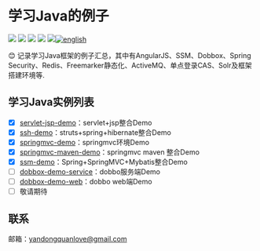 # 学习Java的例子

[![](https://img.shields.io/github/issues/yandongquan/JavaStudyDemo.svg)](https://github.com/yandongquan/JavaStudyDemo/issues)  [![](https://img.shields.io/github/forks/yandongquan/JavaStudyDemo.svg)](https://github.com/yandongquan/JavaStudyDemo/network) [![](https://img.shields.io/github/stars/yandongquan/JavaStudyDemo.svg)](https://github.com/yandongquan/JavaStudyDemo/stargazers) [![](https://travis-ci.org/yandongquan/JavaStudyDemo.svg?branch=master)](https://travis-ci.org/yandongquan/JavaStudyDemo) [![](https://img.shields.io/github/release/yandongquan/JavaStudyDemo.svg)](https://github.com/yandongquan/JavaStudyDemo/releases)[![english](https://jaywcjlove.github.io/sb/lang/english.svg)](README_EN.md)

:blush: 记录学习Java框架的例子汇总，其中有AngularJS、SSM、Dobbox、Spring Security、Redis、Freemarker静态化、ActiveMQ、单点登录CAS、Solr及框架搭建环境等.

##  学习Java实例列表
* [x] [servlet-jsp-demo](https://github.com/yandongquan/JavaStudyDemo/tree/master/servlet-jsp-demo)：servlet+jsp整合Demo
* [x] [ssh-demo](https://github.com/yandongquan/JavaStudyDemo/tree/master/SSM-demo)：struts+spring+hibernate整合Demo
* [x] [springmvc-demo](https://github.com/yandongquan/JavaStudyDemo/tree/master/springmvc-demo)：springmvc环境Demo
* [x] [springmvc-maven-demo](https://github.com/yandongquan/JavaStudyDemo/tree/master/springmvc-maven-demo)：springmvc maven 整合Demo
* [x] [ssm-demo](https://github.com/yandongquan/JavaStudyDemo/tree/master/SSM-demo)：Spring+SpringMVC+Mybatis整合Demo
* [ ] [dobbox-demo-service](https://github.com/yandongquan/JavaStudyDemo/tree/master/dobbox-demo-service)：dobbo服务端Demo
* [ ] [dobbox-demo-web](https://github.com/yandongquan/JavaStudyDemo/tree/master/dobbox-demo-web)：dobbo web端Demo
* [ ] 敬请期待

##  联系
邮箱：yandongquanlove@gmail.com

